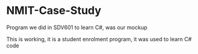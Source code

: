 # NMIT-Case-Study
Program we did in SDV601 to learn C#, was our mockup

This is working, it is a student enrolment program, it was used to learn C# code
